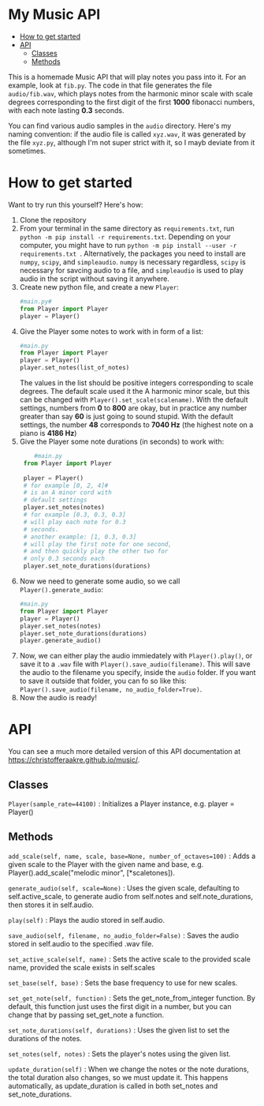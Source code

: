 <h1> My Music API</h1>

- [How to get started](#how-to-get-started)
- [API](#api)
  - [Classes](#classes)
  - [Methods](#methods)

This is a homemade Music API that will play notes you pass into it. For an example, look at `fib.py`. The code in that file generates the file `audio/fib.wav`, which plays notes from the harmonic minor scale with scale degrees corresponding to the first digit of the first **1000** fibonacci numbers, with each note lasting **0.3** seconds.

You can find various audio samples in the `audio` directory. Here's my naming convention: if the audio file is called `xyz.wav`, it was generated by the file `xyz.py`, although I'm not super strict with it, so I mayb deviate from it sometimes.

# How to get started
Want to try run this yourself? Here's how:
1. Clone the repository
2. From your terminal in the same directory as `requirements.txt`, run `python -m pip install -r requirements.txt`. Depending on your computer, you might have to run `python -m pip install --user -r requirements.txt `. Alternatively, the packages you need to install are `numpy`, `scipy`, and `simpleaudio`. `numpy` is necessary regardless, `scipy` is necessary for savcing audio to a file, and `simpleaudio` is used to play audio in the script without saving it anywhere.
3. Create new python file, and create a new `Player`:
    ```python
    #main.py#
    from Player import Player
    player = Player()
    ```
4. Give the Player some notes to work with in form of a list:
    ```python
    #main.py
    from Player import Player
    player = Player()
    player.set_notes(list_of_notes)
    ``` 
    The values in the list should be positive integers corresponding to scale degrees. The default scale used it the A harmonic minor scale, but this can be changed with `Player().set_scale(scalename)`. With the default settings, numbers from **0** to **800** are okay, but in practice any number greater than say **60** is just going to sound stupid. With the default settings, the number **48** corresponds to **7040 Hz** (the highest note on a piano is **4186 Hz**)
5. Give the Player some note durations (in seconds) to work with:
   ```python
       #main.py
    from Player import Player
    
    player = Player()
    # for example [0, 2, 4]#
    # is an A minor cord with
    # default settings
    player.set_notes(notes)
    # for example [0.3, 0.3, 0.3]
    # will play each note for 0.3
    # seconds.
    # another example: [1, 0.3, 0.3]
    # will play the first note for one second,
    # and then quickly play the other two for
    # only 0.3 seconds each
    player.set_note_durations(durations)
   ```
6. Now we need to generate some audio, so we call `Player().generate_audio`:
   ```python
   #main.py
   from Player import Player
   player = Player()
   player.set_notes(notes)
   player.set_note_durations(durations)
   player.generate_audio()
   ```
7. Now, we can either play the audio immiedately with `Player().play()`, or save it to a `.wav` file with `Player().save_audio(filename)`. This will save the audio to the filename you specify, inside the `audio` folder. If you want to save it outside that folder, you can fo so like this: `Player().save_audio(filename, no_audio_folder=True)`.
8. Now the audio is ready!

# API
You can see a much more detailed version of this API documentation at https://christofferaakre.github.io/music/.
## Classes


`Player(sample_rate=44100)`
:   Initializes a Player instance, e.g. player = Player()

## Methods

`add_scale(self, name, scale, base=None, number_of_octaves=100)`
    :   Adds a given scale to the Player
        with the given name and base,
        e.g. Player().add_scale("melodic minor", [*scaletones]).

`generate_audio(self, scale=None)`
    :   Uses the given scale, defaulting to self.active_scale,
        to generate audio from self.notes and self.note_durations,
        then stores it in self.audio.

`play(self)`
    :   Plays the audio stored in self.audio.

`save_audio(self, filename, no_audio_folder=False)`
    :   Saves the audio stored in self.audio
        to the specified .wav file.

`set_active_scale(self, name)`
    :   Sets the active scale to the
        provided scale name, provided
        the scale exists in self.scales

`set_base(self, base)`
    :   Sets the base frequency to
        use for new scales.

`set_get_note(self, function)`
    :   Sets the get_note_from_integer function. By default,
        this function just uses the first digit in a number,
        but you can change that by passing set_get_note a function.

`set_note_durations(self, durations)`
    :   Uses the given list to set the
        durations of the notes.

`set_notes(self, notes)`
    :   Sets the player's notes
        using the given list.

`update_duration(self)`
    :   When we change the notes or
        the note durations, the total
        duration also changes, so we
        must update it. This happens automatically,
        as update_duration is called in both
        set_notes and set_note_durations.